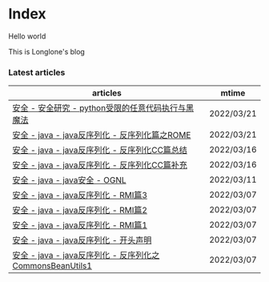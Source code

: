 # Index

Hello world

This is Longlone's blog

### Latest articles
| articles | mtime |
|  ----    | ----  |
|[安全 - 安全研究 - python受限的任意代码执行与黑魔法](安全/安全研究/python受限的任意代码执行与黑魔法.md)|2022/03/21|
|[安全 - java - java反序列化 - 反序列化篇之ROME](安全/java/java反序列化/反序列化篇之ROME.md)|2022/03/21|
|[安全 - java - java反序列化 - 反序列化CC篇总结](安全/java/java反序列化/反序列化CC篇总结.md)|2022/03/16|
|[安全 - java - java反序列化 - 反序列化CC篇补充](安全/java/java反序列化/反序列化CC篇补充.md)|2022/03/16|
|[安全 - java - java安全 - OGNL](安全/java/java安全/OGNL.md)|2022/03/11|
|[安全 - java - java反序列化 - RMI篇3](安全/java/java反序列化/RMI篇3.md)|2022/03/07|
|[安全 - java - java反序列化 - RMI篇2](安全/java/java反序列化/RMI篇2.md)|2022/03/07|
|[安全 - java - java反序列化 - RMI篇1](安全/java/java反序列化/RMI篇1.md)|2022/03/07|
|[安全 - java - java反序列化 - 开头声明](安全/java/java反序列化/开头声明.md)|2022/03/07|
|[安全 - java - java反序列化 - 反序列化之CommonsBeanUtils1](安全/java/java反序列化/反序列化之CommonsBeanUtils1.md)|2022/03/07|
